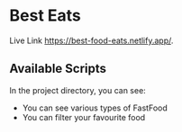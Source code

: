 # Best Eats

Live Link https://best-food-eats.netlify.app/.

## Available Scripts

In the project directory, you can see:
* You can see various types of FastFood
* You can filter your favourite food


